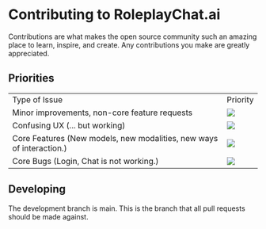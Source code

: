# Contributing to RoleplayChat.ai

Contributions are what makes the open source community such an amazing place to learn, inspire, and create. Any contributions you make are greatly appreciated.

## Priorities

<table>
  <tr>
    <td>
      Type of Issue
    </td>
    <td>
      Priority
    </td>
  </tr>
  <tr>
    <td>
      Minor improvements, non-core feature requests
    </td>
    <td>
      <a href="https://github.com/calcom/cal.com/issues?q=is:issue+is:open+sort:updated-desc+label:%22Low+priority%22">
        <img src="https://img.shields.io/badge/-Low%20Priority-green">
      </a>
    </td>
  </tr>
   <tr>
    <td>
      Confusing UX (... but working)
    </td>
    <td>
        <img src="https://img.shields.io/badge/-Medium%20Priority-yellow">
    </td>
  </tr>
  <tr>
    <td>
      Core Features (New models, new modalities, new ways of interaction.)
    </td>
    <td>
        <img src="https://img.shields.io/badge/-High%20Priority-orange">
    </td>
  </tr>
  <tr>
    <td>
      Core Bugs (Login, Chat is not working.)
    </td>
    <td>
        <img src="https://img.shields.io/badge/-Urgent-red">
    </td>
  </tr>
</table>

## Developing

The development branch is main. This is the branch that all pull requests should be made against.
